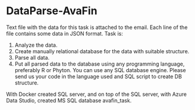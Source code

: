 # DataParse-AvaFin
Text file with the data for this task is attached to the email. Each line of the file contains some data
in JSON format.
Task is:
1. Analyze the data.
2. Create manually relational database for the data with suitable structure.
3. Parse all data.
4. Put all parsed data to the database using any programming language, preferably R or Phyton.
You can use any SQL database engine. Please send us your code in the language used and SQL script to
create DB structure.

With Docker created SQL server, and on top of the SQL server, with Azure Data Studio, created MS SQL database avafin_task. 
